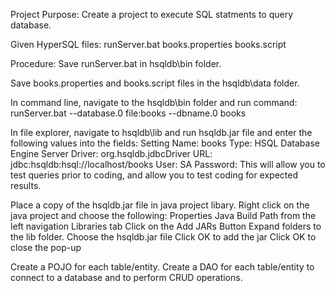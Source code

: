 Project Purpose:
Create a project to execute SQL statments to query database.

Given HyperSQL files:
	runServer.bat 
	books.properties
	books.script

Procedure:
Save runServer.bat in hsqldb\bin folder. 

Save books.properties and books.script files in the hsqldb\data folder.

In command line, navigate to the hsqldb\bin folder and run command:
	runServer.bat --database.0 file:books --dbname.0 books

In file explorer, navigate to hsqldb\lib and run hsqldb.jar file and enter the following values into the fields:
	Setting Name: books
	Type: HSQL Database Engine Server
	Driver: org.hsqldb.jdbcDriver
	URL: jdbc:hsqldb:hsql://localhost/books
	User: SA
	Password: <leave as blank>
This will allow you to test queries prior to coding, and allow you to test coding for expected results. 

Place a copy of the hsqldb.jar file in java project libary. Right click on the java project and choose the following:
	Properties
	Java Build Path from the left navigation
	Libraries tab
	Click on the Add JARs Button
	Expand folders to the lib folder.
	Choose the hsqldb.jar file
	Click OK to add the jar
	Click OK to close the pop-up

Create a POJO for each table/entity.
Create a DAO for each table/entity to connect to a database and to perform CRUD operations.